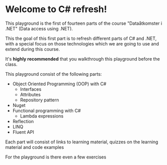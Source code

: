# Welcome to C# refresh!

This playground is the first of fourteen parts of the course "Dataåtkomster i .NET" (Data access using .NET).

This the goal of this first part is to refresh different parts of C# and .NET, with a special focus on those technologies which we are going to use and extend during this course.

It's **highly recommended** that you walkthrough this playground before the class.

This playground consist of the following parts:

- Object Oriented Programming (OOP) with C#
  - Interfaces
  - Attributes
  - Repository pattern
- Nuget
- Functional programming with C#
  - Lambda expressions
- Reflection
- LINQ
- Fluent API

Each part will consist of links to learning material, quizzes on the learning material and code examples

For the playground is there even a few exercises